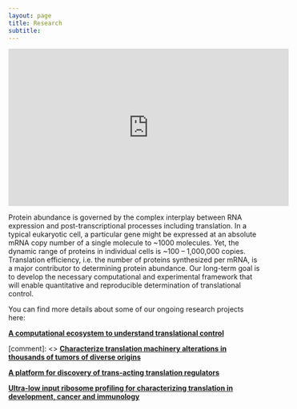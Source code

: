 ```yaml
---
layout: page
title: Research
subtitle: 
---
```


<iframe width="560" height="315" src="https://www.youtube.com/embed/SSHRsWqrsdc" frameborder="0" allow="accelerometer; autoplay; clipboard-write; encrypted-media; gyroscope; picture-in-picture" allowfullscreen></iframe>


Protein abundance is governed by the complex interplay between RNA expression and post-transcriptional processes including translation. In a typical eukaryotic cell, a particular gene might be expressed at an absolute mRNA copy number of a single molecule to ~1000 molecules. Yet, the dynamic range of proteins in individual cells is ~100 – 1,000,000 copies. Translation efficiency, i.e. the number of proteins synthesized per mRNA, is a major contributor to determining protein abundance. Our long-term goal is to develop the necessary computational and experimental framework that will enable quantitative and reproducible determination of translational control.    

You can find more details about some of our ongoing research projects here:  

[**A computational ecosystem to understand translational control**](/ribo-ecosystem.html)

[comment]: <> [**Characterize translation machinery alterations in thousands of tumors of diverse origins**](/Cancer_Bioinformatics.html)


[**A platform for discovery of trans-acting translation regulators**](/CRISPR_Screen.html)


[**Ultra-low input ribosome profiling for characterizing translation in development, cancer and immunology**](/itp_ribo_research.html)

